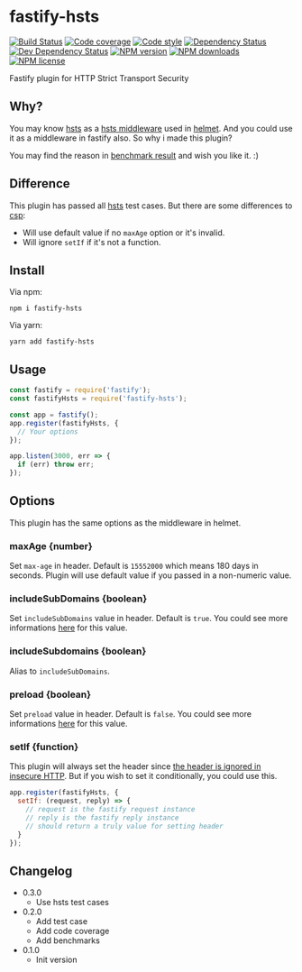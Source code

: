 # fastify-hsts

[![Build Status][ci-img]][ci-url]
[![Code coverage][cov-img]][cov-url]
[![Code style][lint-img]][lint-url]
[![Dependency Status][dep-img]][dep-url]
[![Dev Dependency Status][dev-dep-img]][dev-dep-url]
[![NPM version][npm-ver-img]][npm-url]
[![NPM downloads][npm-dl-img]][npm-url]
[![NPM license][npm-lc-img]][npm-url]

Fastify plugin for HTTP Strict Transport Security

## Why?

You may know [hsts](https://github.com/helmetjs/hsts) as a [hsts middleware](https://helmetjs.github.io/docs/hsts/) used in [helmet](https://github.com/helmetjs/helmet). And you could use it as a middleware in fastify also. So why i made this plugin?

You may find the reason in [benchmark result](./benchmarks/benchmark.txt) and wish you like it. :)

## Difference

This plugin has passed all [hsts](https://github.com/helmetjs/hsts) test cases.
But there are some differences to [csp](https://github.com/helmetjs/csp):

- Will use default value if no `maxAge` option or it's invalid.
- Will ignore `setIf` if it's not a function.

## Install

Via npm:

```shell
npm i fastify-hsts
```

Via yarn:

```shell
yarn add fastify-hsts
```

## Usage

```js
const fastify = require('fastify');
const fastifyHsts = require('fastify-hsts');

const app = fastify();
app.register(fastifyHsts, {
  // Your options
});

app.listen(3000, err => {
  if (err) throw err;
});
```

## Options

This plugin has the same options as the middleware in helmet.

### maxAge {number}

Set `max-age` in header. Default is `15552000` which means 180 days in seconds. Plugin will use default value if you passed in a non-numeric value.

### includeSubDomains {boolean}

Set `includeSubDomains` value in header. Default is `true`. You could see more informations [here](https://developer.mozilla.org/en-US/docs/Web/HTTP/Headers/Strict-Transport-Security) for this value.

### includeSubdomains {boolean}

Alias to `includeSubDomains`.

### preload {boolean}

Set `preload` value in header. Default is `false`. You could see more informations [here](https://developer.mozilla.org/en-US/docs/Web/HTTP/Headers/Strict-Transport-Security) for this value.

### setIf {function}

This plugin will always set the header since [the header is ignored in insecure HTTP](https://tools.ietf.org/html/rfc6797#section-8.1). But if you wish to set it conditionally, you could use this.

```js
app.register(fastifyHsts, {
  setIf: (request, reply) => {
    // request is the fastify request instance
    // reply is the fastify reply instance
    // should return a truly value for setting header
  }
});
```

## Changelog

- 0.3.0
  - Use hsts test cases
- 0.2.0
  - Add test case
  - Add code coverage
  - Add benchmarks
- 0.1.0
  - Init version

[ci-img]: https://img.shields.io/travis/poppinlp/fastify-hsts.svg?style=flat-square
[ci-url]: https://travis-ci.org/poppinlp/fastify-hsts
[cov-img]: https://img.shields.io/coveralls/poppinlp/fastify-hsts.svg?style=flat-square
[cov-url]: https://coveralls.io/github/poppinlp/fastify-hsts?branch=master
[lint-img]: https://img.shields.io/badge/code%20style-handsome-brightgreen.svg?style=flat-square
[lint-url]: https://github.com/poppinlp/eslint-config-handsome
[dep-img]: https://img.shields.io/david/poppinlp/fastify-hsts.svg?style=flat-square
[dep-url]: https://david-dm.org/poppinlp/fastify-hsts
[dev-dep-img]: https://img.shields.io/david/dev/poppinlp/fastify-hsts.svg?style=flat-square
[dev-dep-url]: https://david-dm.org/poppinlp/fastify-hsts#info=devDependencies
[npm-ver-img]: https://img.shields.io/npm/v/fastify-hsts.svg?style=flat-square
[npm-dl-img]: https://img.shields.io/npm/dm/fastify-hsts.svg?style=flat-square
[npm-lc-img]: https://img.shields.io/npm/l/fastify-hsts.svg?style=flat-square
[npm-url]: https://www.npmjs.com/package/fastify-hsts
